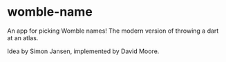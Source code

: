 # womble-name
An app for picking Womble names! The modern version of throwing a dart at an
atlas.

Idea by Simon Jansen, implemented by David Moore.

